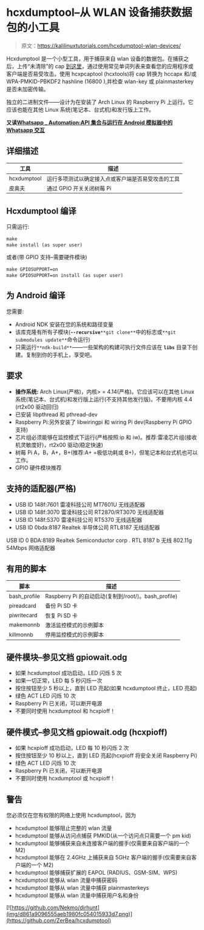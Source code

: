 # hcxdumptool–从 WLAN 设备捕获数据包的小工具

> 原文：<https://kalilinuxtutorials.com/hcxdumptool-wlan-devices/>

Hcxdumptool 是一个小型工具，用于捕获来自 wlan 设备的数据包。在捕获之后，上传“未清除”的 cap [到这里](https://wpa-sec.stanev.org/?submit)，通过使用常见单词列表来查看您的应用程序或客户端是否易受攻击。使用 hcxpcaptool (hcxtools)将 cap 转换为 hccapx 和/或 WPA-PMKID-PBKDF2 hashline (16800 ),并检查 wlan-key 或 plainmasterkey 是否未加密传输。

独立的二进制文件——设计为在安装了 Arch Linux 的 Raspberry Pi 上运行。它应该也能在其他 Linux 系统(笔记本、台式机)和发行版上工作。

**又读[Whatsapp _ Automation:API 集合与运行在 Android 模拟器中的 Whatsapp 交互](https://kalilinuxtutorials.com/whatsapp_automation-android-emulator/)**

## **详细描述**

| 工具 | 描述 |
| --- | --- |
| hcxdumptool | 运行多项测试以确定接入点或客户端是否易受攻击的工具 |
| 皮奥夫 | 通过 GPIO 开关关闭树莓 Pi |

## **Hcxdumptool 编译**

只需运行:

```
make
make install (as super user)
```

或者(带 GPIO 支持–需要硬件模块)

```
make GPIOSUPPORT=on
make GPIOSUPPORT=on install (as super user)
```

## **为 Android 编译**

您需要:

*   Android NDK 安装在您的系统和路径变量
*   该库克隆有所有子模块(**`--recursive`**`**git clone**`中的标志或`**git submodules update**`命令运行)
*   只需运行`**ndk-build**`——一些架构的构建可执行文件应该在 **`libs`** 目录下创建。复制到你的手机上，享受吧。

## **要求**

*   **操作系统:** Arch Linux(严格)，内核> = 4.14(严格)。它应该可以在其他 Linux 系统(笔记本、台式机)和发行版上运行(不支持其他发行版)。不要用内核 4.4 (rt2x00 驱动回归)
*   已安装 libpthread 和 pthread-dev
*   Raspberry Pi:另外安装了 libwiringpi 和 wiring Pi dev(Raspberry Pi GPIO 支持)
*   芯片组必须能够在监控模式下运行(严格按照:ip 和 iw)。推荐:雷凌芯片组(接收机灵敏度好)，rt2x00 驱动(稳定快速)
*   树莓 Pi A，B，A+，B+(推荐:A+ =极低功耗或 B+)，但笔记本和台式机也可以工作。
*   GPIO 硬件模块推荐

## **支持的适配器(严格)**

*   USB ID 148f:7601 雷凌科技公司 MT7601U 无线适配器
*   USB ID 148f:3070 雷凌科技公司 RT2870/RT3070 无线适配器
*   USB ID 148f:5370 雷凌科技公司 RT5370 无线适配器
*   USB ID 0bda:8187 Realtek 半导体公司 RTL8187 无线适配器

USB ID 0 BDA:8189 Realtek Semiconductor corp . RTL 8187 b 无线 802.11g 54Mbps 网络适配器

## **有用的脚本**

| 脚本 | 描述 |
| --- | --- |
| bash_profile | Raspberry Pi 的自动启动(复制到/root/)。bash_profile) |
| pireadcard | 备份 Pi SD 卡 |
| piwritecard | 恢复 Pi SD 卡 |
| makemonnb | 激活监控模式的示例脚本 |
| killmonnb | 停用监控模式的示例脚本 |

## **硬件模块–参见文档 gpiowait.odg** 

*   如果 hcxdumptool 成功启动，LED 闪烁 5 次
*   如果一切正常，LED 每 5 秒闪烁一次
*   按住按钮至少 5 秒以上，直到 LED 亮起(如果 hcxdumptool 终止，LED 亮起)
*   绿色 ACT LED 闪烁 10 次
*   Raspberry Pi 已关闭，可以断开电源
*   不要同时使用 hcxdumptool 和 hcxpioff！

## **硬件模式–参见文档 gpiowait.odg (hcxpioff)**

*   如果 hcxpioff 成功启动，LED 每 10 秒闪烁 2 次
*   按住按钮至少 10 秒以上，直到 LED 亮起(hcxpioff 将安全关闭 Raspberry Pi)
*   绿色 ACT LED 闪烁 10 次
*   Raspberry Pi 已关闭，可以断开电源
*   不要同时使用 hcxdumptool 或 hcxpioff！

## **警告**

您必须仅在您有权限的网络上使用 hcxdumptool，因为

*   hcxdumptool 能够阻止完整的 wlan 流量
*   hcxdumptool 能够从访问点捕获 PMKID(从一个访问点只需要一个 pm kid)
*   hcxdumptool 能够捕获来自未连接客户端的握手(仅需要来自客户端的一个 M2)
*   hcxdumptool 能够在 2.4GHz 上捕获来自 5GHz 客户端的握手(仅需要来自客户端的一个 M2)
*   hcxdumptool 能够捕获扩展的 EAPOL (RADIUS、GSM-SIM、WPS)
*   hcxdumptool 能够从 wlan 流量中捕获密码
*   hcxdumptool 能够从 wlan 流量中捕获 plainmasterkeys
*   hcxdumptool 能够从 wlan 流量中捕获用户名和身份

[![https://github.com/Nekmo/dirhunt](img/d861a9096555aeb1980fc054015933d7.png)](https://github.com/ZerBea/hcxdumptool)